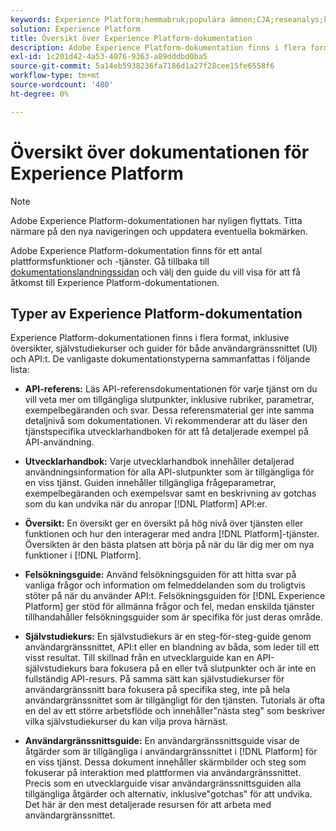 ```yaml
---
keywords: Experience Platform;hemmabruk;populära ämnen;CJA;reseanalys;kundreseanalys;kampanjsamordning;orkestrering;kundresa;kundresa;resesamordning;arbetsflöde
solution: Experience Platform
title: Översikt över Experience Platform-dokumentation
description: Adobe Experience Platform-dokumentation finns i flera format, inklusive översikter, självstudiekurser och guider för både användargränssnittet och API:t. Här följer en kort beskrivning av de vanligaste dokumentationstyperna som är tillgängliga för Experience Platform.
exl-id: 1c201d42-4a53-4076-9363-a89dddbd0ba5
source-git-commit: 5a14eb5938236fa7186d1a27f28cee15fe6558f6
workflow-type: tm+mt
source-wordcount: '480'
ht-degree: 0%

---
```


# Översikt över dokumentationen för Experience Platform

>[!NOTE]
>
>Adobe Experience Platform-dokumentationen har nyligen flyttats. Titta närmare på den nya navigeringen och uppdatera eventuella bokmärken.

Adobe Experience Platform-dokumentation finns för ett antal plattformsfunktioner och -tjänster. Gå tillbaka till [dokumentationslandningssidan](https://experienceleague.adobe.com/docs/experience-platform.html) och välj den guide du vill visa för att få åtkomst till Experience Platform-dokumentationen.

## Typer av Experience Platform-dokumentation

Experience Platform-dokumentationen finns i flera format, inklusive översikter, självstudiekurser och guider för både användargränssnittet (UI) och API:t. De vanligaste dokumentationstyperna sammanfattas i följande lista:

* **API-referens:** Läs API-referensdokumentationen för varje tjänst om du vill veta mer om tillgängliga slutpunkter, inklusive rubriker, parametrar, exempelbegäranden och svar. Dessa referensmaterial ger inte samma detaljnivå som dokumentationen. Vi rekommenderar att du läser den tjänstspecifika utvecklarhandboken för att få detaljerade exempel på API-användning.

* **Utvecklarhandbok:** Varje utvecklarhandbok innehåller detaljerad användningsinformation för alla API-slutpunkter som är tillgängliga för en viss tjänst. Guiden innehåller tillgängliga frågeparametrar, exempelbegäranden och exempelsvar samt en beskrivning av gotchas som du kan undvika när du anropar [!DNL Platform] API:er.

* **Översikt:** En översikt ger en översikt på hög nivå över tjänsten eller funktionen och hur den interagerar med andra [!DNL Platform]-tjänster. Översikten är den bästa platsen att börja på när du lär dig mer om nya funktioner i [!DNL Platform].

* **Felsökningsguide:** Använd felsökningsguiden för att hitta svar på vanliga frågor och information om felmeddelanden som du troligtvis stöter på när du använder API:t. Felsökningsguiden för [!DNL Experience Platform] ger stöd för allmänna frågor och fel, medan enskilda tjänster tillhandahåller felsökningsguider som är specifika för just deras område.

* **Självstudiekurs:** En självstudiekurs är en steg-för-steg-guide genom användargränssnittet, API:t eller en blandning av båda, som leder till ett visst resultat. Till skillnad från en utvecklarguide kan en API-självstudiekurs bara fokusera på en eller två slutpunkter och är inte en fullständig API-resurs. På samma sätt kan självstudiekurser för användargränssnitt bara fokusera på specifika steg, inte på hela användargränssnittet som är tillgängligt för den tjänsten. Tutorials är ofta en del av ett större arbetsflöde och innehåller&quot;nästa steg&quot; som beskriver vilka självstudiekurser du kan vilja prova härnäst.

* **Användargränssnittsguide:** En användargränssnittsguide visar de åtgärder som är tillgängliga i användargränssnittet i [!DNL Platform] för en viss tjänst. Dessa dokument innehåller skärmbilder och steg som fokuserar på interaktion med plattformen via användargränssnittet. Precis som en utvecklarguide visar användargränssnittsguiden alla tillgängliga åtgärder och alternativ, inklusive&quot;gotchas&quot; för att undvika. Det här är den mest detaljerade resursen för att arbeta med användargränssnittet.

